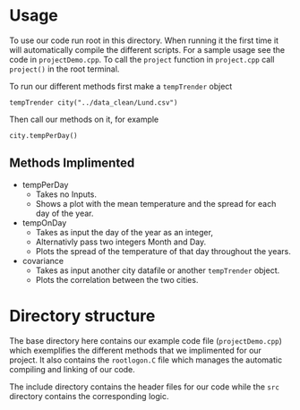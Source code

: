# Usage 
To use our code run root in this directory. When running it the first time it 
will automatically compile the different scripts. For a sample usage see the 
code in `projectDemo.cpp`. To call the `project` function in `project.cpp` call 
`project()` in the root terminal.

To run our different methods first make a `tempTrender` object 
```
tempTrender city("../data_clean/Lund.csv")
```
Then call our methods on it, for example
```
city.tempPerDay()
```

## Methods Implimented
 * tempPerDay
   * Takes no Inputs.
   * Shows a plot with the mean temperature and the spread for each day of the year.
 * tempOnDay
   * Takes as input the day of the year as an integer,
   * Alternativly pass two integers Month and Day.
   * Plots the spread of the temperature of that day throughout the years.
 * covariance
   * Takes as input another city datafile or another `tempTrender` object.
   * Plots the correlation between the two cities.

# Directory structure
The base directory here contains our example code file (`projectDemo.cpp`) which
exemplifies the different methods that we implimented for our project.
It also contains the `rootlogon.C` file which manages the automatic compiling
and linking of our code.

The include directory contains the header files for our code while the `src` 
directory contains the corresponding logic.


